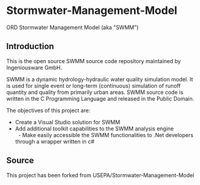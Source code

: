 Stormwater-Management-Model
===========================

ORD Stormwater Management Model (aka "SWMM")

Introduction
------------
This is the open source SWMM source code repository maintained by Ingeniousware GmbH.

SWMM is a dynamic hydrology-hydraulic water quality simulation model. It is used for single event or long-term (continuous) simulation of runoff quantity and quality from primarily urban areas. SWMM source code is written in the C Programming Language and released in the Public Domain.

The objectives of this project are:
  
   - Create a Visual Studio solution for SWMM   
   - Add additional toolkit capabilities to the SWMM analysis engine   
   - Make easily accessible the SWMM functionalities to .Net developers through a wrapper written in c#    

Source
-------------
This project has been forked from USEPA/Stormwater-Management-Model
